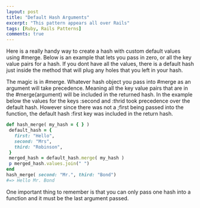 ```yaml
---
layout: post
title: "Default Hash Arguments"
excerpt: "This pattern appears all over Rails"
tags: [Ruby, Rails Patterns]
comments: true
---
```


Here is a really handy way to create a hash with custom default values using #merge. Below is an example that lets you pass in zero, or all the key value pairs for a hash. If you dont have all the values, there is a default hash just inside the method that will plug any holes that you left in your hash.

The magic is in #merge. Whatever hash object you pass into #merge as an argument will take precedence. Meaning all the key value pairs that are in the #merge(argument) will be included in the returned hash. In the example below the values for the keys :second and :thrid took precedence over the default hash. However since there was  not a ;first being passed into the function, the default hash :first key was included in the return hash.

```ruby
def hash_merge( my_hash = { } )
 default_hash = {
   first: "Hello",
   second: "Mrs",
   third: "Robinson",
 }
 merged_hash = default_hash.merge( my_hash )
 p merged_hash.values.join(" ")
end
hash_merge( second: "Mr.", third: "Bond") 
#=> Hello Mr. Bond
```

One important thing to remember is that you can only pass one hash into a function and it must be the last argument passed. 